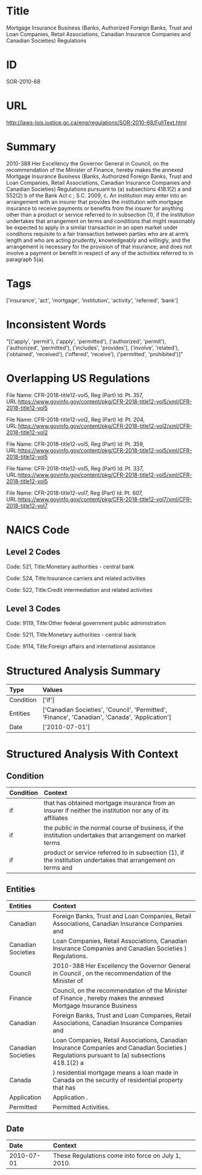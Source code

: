 # Title
Mortgage Insurance Business (Banks, Authorized Foreign Banks, Trust and Loan Companies, Retail Associations, Canadian Insurance Companies and Canadian Societies) Regulations


# ID
SOR-2010-68

# URL
http://laws-lois.justice.gc.ca/eng/regulations/SOR-2010-68/FullText.html


# Summary
2010-388 Her Excellency the Governor General in Council, on the recommendation of the Minister of Finance, hereby makes the annexed  Mortgage Insurance Business (Banks, Authorized Foreign Banks, Trust and Loan Companies, Retail Associations, Canadian Insurance Companies and Canadian Societies) Regulations  pursuant to (a) subsections 418.1(2) a  and 552(2) b  of the  Bank Act c ; S.C. 2009, c.
An institution may enter into an arrangement with an insurer that provides the institution with mortgage insurance to receive payments or benefits from the insurer for anything other than a product or service referred to in subsection (1), if the institution undertakes that arrangement on terms and conditions that might reasonably be expected to apply in a similar transaction in an open market under conditions requisite to a fair transaction between parties who are at arm’s length and who are acting prudently, knowledgeably and willingly, and the arrangement is necessary for the provision of that insurance; and does not involve a payment or benefit in respect of any of the activities referred to in paragraph 5(a).


# Tags
['insurance', 'act', 'mortgage', 'institution', 'activity', 'referred', 'bank']


# Inconsistent Words
"[('apply', 'permit'), ('apply', 'permitted'), ('authorized', 'permit'), ('authorized', 'permitted'), ('includes', 'provides'), ('involve', 'related'), ('obtained', 'received'), ('offered', 'receive'), ('permitted', 'prohibited')]"


# Overlapping US Regulations
File Name: CFR-2018-title12-vol5, Reg (Part) Id: Pt. 357, URL:https://www.govinfo.gov/content/pkg/CFR-2018-title12-vol5/xml/CFR-2018-title12-vol5

File Name: CFR-2018-title12-vol2, Reg (Part) Id: Pt. 204, URL:https://www.govinfo.gov/content/pkg/CFR-2018-title12-vol2/xml/CFR-2018-title12-vol2

File Name: CFR-2018-title12-vol5, Reg (Part) Id: Pt. 359, URL:https://www.govinfo.gov/content/pkg/CFR-2018-title12-vol5/xml/CFR-2018-title12-vol5

File Name: CFR-2018-title12-vol5, Reg (Part) Id: Pt. 337, URL:https://www.govinfo.gov/content/pkg/CFR-2018-title12-vol5/xml/CFR-2018-title12-vol5

File Name: CFR-2018-title12-vol7, Reg (Part) Id: Pt. 607, URL:https://www.govinfo.gov/content/pkg/CFR-2018-title12-vol7/xml/CFR-2018-title12-vol7




# NAICS Code
## Level 2 Codes
Code: 521, Title:Monetary authorities - central bank

Code: 524, Title:Insurance carriers and related activities

Code: 522, Title:Credit intermediation and related activities




## Level 3 Codes
Code: 9119, Title:Other federal government public administration

Code: 5211, Title:Monetary authorities - central bank

Code: 9114, Title:Foreign affairs and international assistance







# Structured Analysis Summary
| Type      | Values                                                                                         |
|:----------|:-----------------------------------------------------------------------------------------------|
| Condition | ['if']                                                                                         |
| Entities  | ['Canadian Societies', 'Council', 'Permitted', 'Finance', 'Canadian', 'Canada', 'Application'] |
| Date      | ['2010-07-01']                                                                                 |


# Structured Analysis With Context
 


## Condition
| Condition   | Context                                                                                                       |
|:------------|:--------------------------------------------------------------------------------------------------------------|
| if          | that has obtained mortgage insurance from an insurer if neither the institution nor any of its affiliates     |
| if          | the public in the normal course of business, if the institution undertakes that arrangement on market terms   |
| if          | product or service referred to in subsection (1), if the institution undertakes that arrangement on terms and |


## Entities
| Entities           | Context                                                                                                                                       |
|:-------------------|:----------------------------------------------------------------------------------------------------------------------------------------------|
| Canadian           | Foreign Banks, Trust and Loan Companies, Retail Associations, Canadian  Insurance Companies and                                               |
| Canadian Societies | Loan Companies, Retail Associations, Canadian Insurance Companies and Canadian Societies ) Regulations.                                       |
| Council            | 2010-388 Her Excellency the Governor General in  Council , on the recommendation of the Minister of                                           |
| Finance            | Council, on the recommendation of the Minister of Finance , hereby makes the annexed Mortgage Insurance Business                              |
| Canadian           | Foreign Banks, Trust and Loan Companies, Retail Associations, Canadian  Insurance Companies and                                               |
| Canadian Societies | Loan Companies, Retail Associations, Canadian Insurance Companies and Canadian Societies ) Regulations pursuant to (a) subsections 418.1(2) a |
| Canada             | ) residential mortgage means a loan made in Canada on the security of residential property that has                                           |
| Application        | Application .                                                                                                                                 |
| Permitted          | Permitted  Activities.                                                                                                                        |


## Date
| Date       | Context                                            |
|:-----------|:---------------------------------------------------|
| 2010-07-01 | These Regulations come into force on July 1, 2010. |


